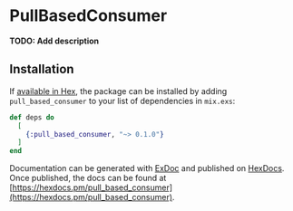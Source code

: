 # PullBasedConsumer

**TODO: Add description**

## Installation

If [available in Hex](https://hex.pm/docs/publish), the package can be installed
by adding `pull_based_consumer` to your list of dependencies in `mix.exs`:

```elixir
def deps do
  [
    {:pull_based_consumer, "~> 0.1.0"}
  ]
end
```

Documentation can be generated with [ExDoc](https://github.com/elixir-lang/ex_doc)
and published on [HexDocs](https://hexdocs.pm). Once published, the docs can
be found at [https://hexdocs.pm/pull_based_consumer](https://hexdocs.pm/pull_based_consumer).

